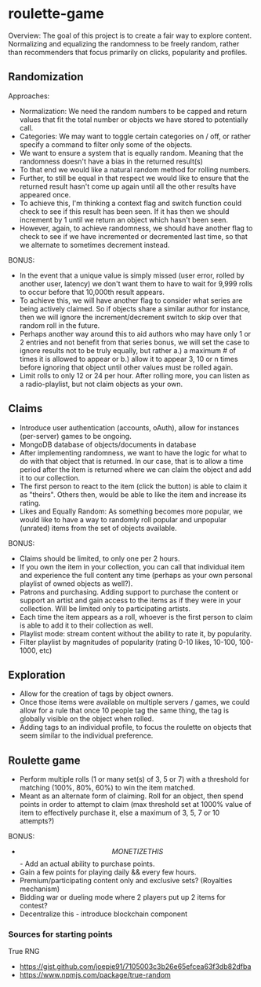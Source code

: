 # roulette-game
Overview: The goal of this project is to create a fair way to explore content. Normalizing and equalizing the randomness to be freely random, rather than recommenders that focus primarily on clicks, popularity and profiles.

## Randomization
Approaches:
- Normalization: We need the random numbers to be capped and return values that fit the total number or objects we have stored to potentially call.
- Categories: We may want to toggle certain categories on / off, or rather specify a command to filter only some of the objects.
- We want to ensure a system that is equally random. Meaning that the randomness doesn't have a bias in the returned result(s)
- To that end we would like a natural random method for rolling numbers.
- Further, to still be equal in that respect we would like to ensure that the returned result hasn't come up again until all the other results have appeared once.
- To achieve this, I'm thinking a context flag and switch function could check to see if this result has been seen. If it has then we should increment by 1 until we return an object which hasn't been seen. 
- However, again, to achieve randomness, we should have another flag to check to see if we have incremented or decremented last time, so that we alternate to sometimes decrement instead.

BONUS:
- In the event that a unique value is simply missed (user error, rolled by another user, latency) we don't want them to have to wait for 9,999 rolls to occur before that 10,000th result appears.
- To achieve this, we will have another flag to consider what series are being actively claimed. So if objects share a similar author for instance, then we will ignore the increment/decrement switch to skip over that random roll in the future.
- Perhaps another way around this to aid authors who may have only 1 or 2 entries and not benefit from that series bonus, we will set the case to ignore results not to be truly equally, but rather a.) a maximum # of times it is allowed to appear or b.) allow it to appear 3, 10 or n times before ignoring that object until other values must be rolled again.
- Limit rolls to only 12 or 24 per hour. After rolling more, you can listen as a radio-playlist, but not claim objects as your own.

## Claims
- Introduce user authentication (accounts, oAuth), allow for instances (per-server) games to be ongoing. 
- MongoDB database of objects/documents in database
- After implementing randomness, we want to have the logic for what to do with that object that is returned. In our case, that is to allow a time period after the item is returned where we can claim the object and add it to our collection.
- The first person to react to the item (click the button) is able to claim it as "theirs". Others then, would be able to like the item and increase its rating. 
- Likes and Equally Random: As something becomes more popular, we would like to have a way to randomly roll popular and unpopular (unrated) items from the set of objects available.


BONUS:
- Claims should be limited, to only one per 2 hours. 
- If you own the item in your collection, you can call that individual item and experience the full content any time (perhaps as your own personal playlist of owned objects as well?).
- Patrons and purchasing. Adding support to purchase the content or support an artist and gain access to the items as if they were in your collection. Will be limited only to participating artists.
- Each time the item appears as a roll, whoever is the first person to claim is able to add it to their collection as well.
- Playlist mode: stream content without the ability to rate it, by popularity.
- Filter playlist by magnitudes of popularity (rating 0-10 likes, 10-100, 100-1000, etc)

## Exploration
- Allow for the creation of tags by object owners. 
- Once those items were available on multiple servers / games, we could allow for a rule that once 10 people tag the same thing, the tag is globally visible on the object when rolled.
- Adding tags to an individual profile, to focus the roulette on objects that seem similar to the individual preference.


## Roulette game
- Perform multiple rolls (1 or many set(s) of 3, 5 or 7) with a threshold for matching (100%, 80%, 60%) to win the item matched. 
- Meant as an alternate form of claiming. Roll for an object, then spend points in order to attempt to claim (max threshold set at 1000% value of item to effectively purchase it, else a maximum of 3, 5, 7 or 10 attempts?)

BONUS:
- $$MONETIZE THIS$$ - Add an actual ability to purchase points.
- Gain a few points for playing daily && every few hours.
- Premium/participating content only and exclusive sets? (Royalties mechanism)
- Bidding war or dueling mode where 2 players put up 2 items for contest?
- Decentralize this - introduce blockchain component

### Sources for starting points
True RNG
- https://gist.github.com/joepie91/7105003c3b26e65efcea63f3db82dfba
- https://www.npmjs.com/package/true-random
